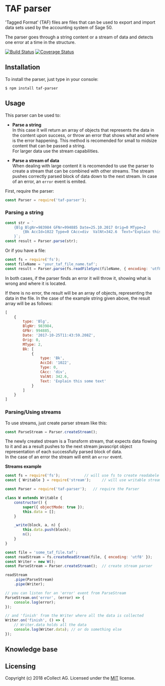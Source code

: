 # TAF parser

'Tagged Format' (TAF) files are files that can be used to export and import data sets used by the accounting system of Sage 50.

The parser goes through a string content or a stream of data and detects one error at a time in the structure.

[![Build Status](https://travis-ci.org/eCollect/taf-parser.svg?branch=master)](https://travis-ci.org/eCollect/taf-parser) [![Coverage Status](https://coveralls.io/repos/github/eCollect/taf-parser/badge.svg?branch=master)](https://coveralls.io/github/eCollect/taf-parser?branch=master)

## Installation

To install the parser, just type in your console:

```shell
$ npm install taf-parser
```

## Usage

This parser can be used to:  

* **Parse a string**  
In this case it will return an array of objects that represents the data in the content upon success, or throw an error that shows what and where is the error happening. This method is recomended for small to midsize content that can be passed a string.  
For larger data use the stream capabilities.

* **Parse a stream of data**  
When dealing with large content it is recomended to use the parser to create a stream that can be combined with other streams. The stream pushes correctly parsed block of data down to the next stream. In case of an error, an `error` event is emited.

First, require the parser:
```javascript
const Parser = require('taf-parser');
```

### Parsing a string

```javascript
const str = `
    {Blg BlgNr=983984 GFNr=994885 Date=25.10.2017 Orig=0 MType=2
    	{Bk AccId=1022 Type=0 CAcc=div  ValNt=342.6  Text="Explain this some text"}
    }`;
const result = Parser.parse(str);
```

Or if you have a file:
```javascript
const fs = require('fs');
const fileName = 'your_taf_file_name.taf';
const result = Parser.parse(fs.readFileSync(fileName, { encoding: 'utf8' }));
```

In both cases, if the parser finds an error it will throw it, showing what is wrong and where it is located.

If there is no error, the result will be an array of objects, representing the data in the file. In the case of the example string given above, the result array will be as follows:
```javascript
[
    {
        type: 'Blg',
        BlgNr: 983984,
        GFNr: 994885,
        Date: '2017-10-25T11:43:59.208Z',
        Orig: 0,
        MType: 2,
        Bk: [
            {
                type: 'Bk',
                AccId: '1022',
                Type: 0,
                CAcc: 'div',
                ValNt: 342.6,
                Text: 'Explain this some text'
            }
        ]
    }
]
```


### Parsing/Using streams

To use streams, just create parser stream like this:
```javascript
const ParseStream = Parser.createStream();
```

The newly created stream is a Transform stream, that expects data flowing to it and as a result pushes to the next stream javascript object representation of each successfully parsed block of data.  
In the case of an error the stream will emit an `error` event.

**Streams example**
```javascript
const fs = require('fs');			// will use fs to create readabele file stream
const { Writable } = require('stream');		// will use writable stream to collect all the data

const Parser = require('taf-parser');	// require the Parser

class W extends Writable {
	constructor() {
		super({ objectMode: true });
		this.data = [];
	}

	_write(block, a, n) {
		this.data.push(block);
		n();
	}
}

const file = 'some_taf_file.taf';
const readStream = fs.createReadStream(file, { encoding: 'utf8' });
const Writer = new W();
const ParseStream = Parser.createStream();	// create stream parser

readStream
	.pipe(ParseStream)
	.pipe(Writer);

// you can listen for an 'error' event from ParseStream
ParseStream.on('error', (error) => {
	console.log(error);
});

// and 'finish' from the Writer where all the data is collected
Writer.on('finish', () => {
	// Writer.data holds all the data
	console.log(Writer.data); // or do something else
});
```

## Knowledge base

## Licensing

Copyright (c) 2018 eCollect AG.
Licensed under the [MIT](LICENSE) license.
